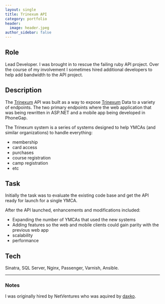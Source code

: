 ```yaml
---
layout: single
title: Trinexum API
category: portfolio
header:
  image: header.jpeg
author_sidebar: false
---
```



## Role

Lead Developer.  I was brought in to rescue the failing ruby API project.  Over the course of my involvement I sometimes hired additional developers
to help add bandwidth to the API project.

## Description

The [Trinexum](http://daxko.com/trinexum/) API was built as a way to expose [Trinexum](http://daxko.com/trinexum/) Data to a variety of endpoints.  The two primary endpoints where the web application that was being
rewritten in ASP.NET and a mobile app being developed in PhoneGap.

The Trinexum system is a series of systems designed to help YMCAs (and similar organizations) to handle everything:

- membership
- card access
- purchases
- course registration
- camp registration
- etc

## Task

Initially the task was to evaluate the existing code base and get the API ready for launch for a single YMCA.

After the API launched, enhancements and modifications included:

- Expanding the number of YMCAs that used the new systems
- Adding features so the web and mobile clients could gain parity with the previous web app
- scalability
- performance

## Tech

Sinatra, SQL Server, Nginx, Passenger, Varnish, Ansible.

---

### Notes

I was originally hired by NetVentures who was aquired by [daxko](http://daxko.com).
